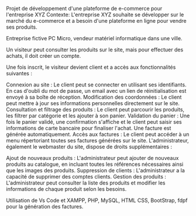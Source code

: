 Projet de développement d'une plateforme de e-commerce pour l'entreprise XYZ Contexte: L'entreprise XYZ souhaite se développer sur le marché du e-commerce et a besoin d'une plateforme en ligne pour vendre ses produits.

Entreprise fictive PC Micro, vendeur matériel informatique dans une ville.

Un visiteur peut consulter les produits sur le site, mais pour effectuer des achats, il doit créer un compte.

Une fois inscrit, le visiteur devient client et a accès aux fonctionnalités suivantes :

Connexion au site : Le client peut se connecter en utilisant ses identifiants. En cas d'oubli du mot de passe, un email avec un lien de réinitialisation est envoyé à sa boîte de réception. Modification des coordonnées : Le client peut mettre à jour ses informations personnelles directement sur le site. Consultation et filtrage des produits : Le client peut parcourir les produits, les filtrer par catégorie et les ajouter à son panier. Validation du panier : Une fois le panier validé, une confirmation s'affiche et le client peut saisir ses informations de carte bancaire pour finaliser l'achat. Une facture est générée automatiquement. Accès aux factures : Le client peut accéder à un menu répertoriant toutes ses factures générées sur le site. L'administrateur, également le webmaster du site, dispose de droits supplémentaires :

Ajout de nouveaux produits : L'administrateur peut ajouter de nouveaux produits au catalogue, en incluant toutes les références nécessaires ainsi que les images des produits. Suppression de clients : L'administrateur a la capacité de supprimer des comptes clients. Gestion des produits : L'administrateur peut consulter la liste des produits et modifier les informations de chaque produit selon les besoins.

Utilisation de Vs Code et XAMPP, PHP, MySQL, HTML CSS, BootStrap, fdpf pour la génération des factures. 
